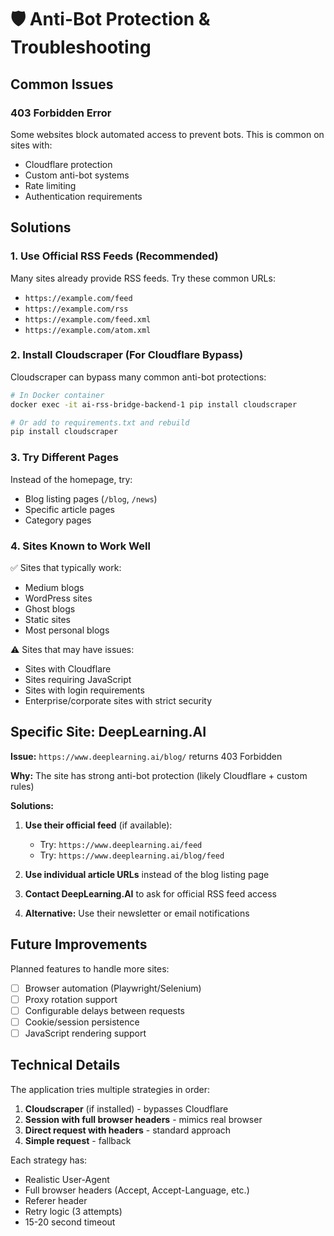 # 🛡️ Anti-Bot Protection & Troubleshooting

## Common Issues

### 403 Forbidden Error

Some websites block automated access to prevent bots. This is common on sites with:
- Cloudflare protection
- Custom anti-bot systems
- Rate limiting
- Authentication requirements

## Solutions

### 1. Use Official RSS Feeds (Recommended)

Many sites already provide RSS feeds. Try these common URLs:
- `https://example.com/feed`
- `https://example.com/rss`
- `https://example.com/feed.xml`
- `https://example.com/atom.xml`

### 2. Install Cloudscraper (For Cloudflare Bypass)

Cloudscraper can bypass many common anti-bot protections:

```bash
# In Docker container
docker exec -it ai-rss-bridge-backend-1 pip install cloudscraper

# Or add to requirements.txt and rebuild
pip install cloudscraper
```

### 3. Try Different Pages

Instead of the homepage, try:
- Blog listing pages (`/blog`, `/news`)
- Specific article pages
- Category pages

### 4. Sites Known to Work Well

✅ Sites that typically work:
- Medium blogs
- WordPress sites
- Ghost blogs
- Static sites
- Most personal blogs

⚠️ Sites that may have issues:
- Sites with Cloudflare
- Sites requiring JavaScript
- Sites with login requirements
- Enterprise/corporate sites with strict security

## Specific Site: DeepLearning.AI

**Issue:** `https://www.deeplearning.ai/blog/` returns 403 Forbidden

**Why:** The site has strong anti-bot protection (likely Cloudflare + custom rules)

**Solutions:**
1. **Use their official feed** (if available):
   - Try: `https://www.deeplearning.ai/feed`
   - Try: `https://www.deeplearning.ai/blog/feed`
   
2. **Use individual article URLs** instead of the blog listing page

3. **Contact DeepLearning.AI** to ask for official RSS feed access

4. **Alternative:** Use their newsletter or email notifications

## Future Improvements

Planned features to handle more sites:
- [ ] Browser automation (Playwright/Selenium)
- [ ] Proxy rotation support
- [ ] Configurable delays between requests
- [ ] Cookie/session persistence
- [ ] JavaScript rendering support

## Technical Details

The application tries multiple strategies in order:
1. **Cloudscraper** (if installed) - bypasses Cloudflare
2. **Session with full browser headers** - mimics real browser
3. **Direct request with headers** - standard approach
4. **Simple request** - fallback

Each strategy has:
- Realistic User-Agent
- Full browser headers (Accept, Accept-Language, etc.)
- Referer header
- Retry logic (3 attempts)
- 15-20 second timeout
